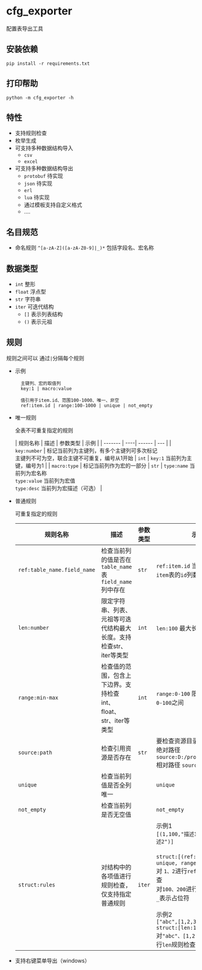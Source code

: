 # cfg_exporter

配置表导出工具

安装依赖
------

    pip install -r requirements.txt

打印帮助
------

    python -m cfg_exporter -h

特性
----

* 支持规则检查
* 枚举生成
* 可支持多种数据结构导入
    * `csv`
    * `excel`
* 可支持多种数据结构导出
    * `protobuf` 待实现
    * `json` 待实现
    * `erl`
    * `lua` 待实现
    * 通过模板支持自定义格式
    * ....

名目规范
----

* 命名规则 `^[a-zA-Z]([a-zA-Z0-9]|_)*` 包括字段名、宏名称

数据类型
----

* `int` 整形
* `float` 浮点型
* `str` 字符串
* `iter` 可迭代结构
    * `[]` 表示列表结构
    * `()` 表示元祖

规则
---
规则之间可以 通过`|`分隔每个规则

* 示例

        主键列、宏的取值列
        key:1 | macro:value
        
        值引用于item.id、范围100-1000、唯一、非空
        ref:item.id | range:100-1000 | unique | not_empty

* 唯一规则

  全表不可重复指定的规则

  | 规则名称 | 描述 | 参数类型 | 示例 |
      | ------- | ----|  ------ | --- |
  | `key:number` | 标记当前列为主键列，有多个主键列可多次标记<br/>主键列不可为空，联合主键不可重复，编号从1开始 | `int` | `key:1` 当前列为主键，编号为1 |
  | `macro:type` | 标记当前列作为宏的一部分                                     | `str` | `type:name` 当前列为宏名称<br/>`type:value` 当前列为宏值<br/>`type:desc` 当前列为宏描述（可选） |

* 普通规则

  可重复指定的规则

  | 规则名称                      | 描述                                                      | 参数类型 | 示例                                                                                         |
    | --------------------------- | --------------------------------------------------------- | -------- | ----------------------------------------------------------------------------------------- |
  | `ref:table_name.field_name` | 检查当前列的值是否在`table_name` 表 `field_name` 列中存在       | `str`    | `ref:item.id` 当前列值引用自`item`表的`id`列数据                                               |
  | `len:number`                | 限定字符串、列表、元祖等可迭代结构最大长度。支持检查str、iter等类型   | `int`    | `len:100` 最大长度为`100`                                                                   |
  | `range:min-max`             | 检查值的范围，包含上下边界。支持检查int、float、str、iter等类型     | `int`    | `range:0-100` 限定取值范围在`0-100`之间                                                      |
  | `source:path`               | 检查引用资源是否存在                                          | `str`    | 要检查资源目录的路径<br/>绝对路径`source:D:/project/source/ui`<br/>相对路径 `source:source/ui`   |
  | `unique`                    | 检查当前列值是否全列唯一                                       |          | `unique`                                                                                  |
  | `not_empty`                 | 检查当前列是否无空值                                          |          | `not_empty`                                                                               |
  | `struct:rules`              | 对结构中的各项值进行规则检查，仅支持指定普通规则                    | `iter`   | 示例1<br/>`[(1,100,"描述1"),(2,200,"描述2")]`<br/><br/>`struct:[(ref:item.id｜unique, range:0-10000, _)]`<br/>对 `1、2`进行`ref`、`unique`规则检查<br/>对`100、200`进行`range`规则检查<br/>`_`表示占位符<br/><br/>示例2<br/>`["abc",[1,2,3],(4,5,6)]`<br/>`struct:[len:10]`<br/>对`"abc"、[1,2,3]、(4,5,6)` 进行`len`规则检查 |

- 支持右键菜单导出（windows）


